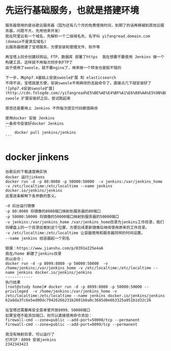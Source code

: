 # 先运行基础服务，也就是搭建环境
    服务器使用的是谷歌云服务器（因为还有几个月的免费使用时间，到期了的话再移植到其他云服务器，问题不大，先用他来开发）
    我在阿里云有一个域名，先解析一个二级域名先，名字叫 yifangread.domain.com (domain不是真实域名)
    云服务器搭建了宝塔服务，方便安装和管理文件、软件等
    
    再宝塔上同步创建好网站、FTP、数据库 部署了https  我在想要不要使用 Jenkins 做一个构建工具，这样就不用每次同步到FTP了
    由于使用了swoole，就不要nginx了，用来做一个转发也是挺不错的
    
    下一步，再php7.4基础上安装swoole扩展 和 elasticsearch
    不得不说，宝塔就是方便，安装swoole不用麻烦的去敲命令了，直接点几下就安装好了
    ![php7.4安装swoole扩展](http://cdn.fologde.com//yifangread%E5%BE%AE%E4%BF%A1%E6%88%AA%E5%9B%BE_20200919114108.png)
    swoole 扩展安装好之后，尝试跑起来
    
    感觉还是要用上 Jenkins 不然每次提交代码都很麻烦
    
    使用docker 安装 Jenkins
    一条命令安装好docker Jenkins
    ```
        docker pull jenkins/jenkins
    ```
# docker jinkens
    谷歌云的下载速度确实快
    docker 运行jinkens
    docker run -d -p 80:8080 -p 50000:50000  -v jenkins:/var/jenkins_home -v /etc/localtime:/etc/localtime --name jenkins docker.io/jenkins/jenkins
    这里逐条解释下各参数的意义。
    
    -d 后台运行镜像
    -p 80:8080 将镜像的8080端口映射到服务器的80端口
    -p 50000:50000 将镜像的50000端口映射到服务器的50000端口
    -v jenkins:/var/jenkins_home /var/jenkins_home目录为jenkins工作目录，我们将硬盘上的一个目录挂载到这个位置，方便后续更新镜像后继续使用原来的工作目录。
    -v /etc/localtime:/etc/localtime 让容器使用和服务器同样的时间设置。
    --name jenkins 给容器起一个别名
    
    链接：https://www.jianshu.com/p/0391e225e4a6
    我在/home 新建了jenkins目录
    所以命令：
    docker run -d -p 8099:8080 -p 50000:50000  -v /home/jenkins:/var/jenkins_home -v /etc/localtime:/etc/localtime --name jenkins docker.io/jenkins/jenkins
    ------------
    执行结果
    [root@study home]# docker run -d -p 8099:8080 -p 50000:50000 --privileged  -v /home/jenkins:/var/jenkins_home -v /etc/localtime:/etc/localtime --name jenkins docker.io/jenkins/jenkins
    62a8da3fc6e5ed00dc7942626b231b2691b0a0c3685d0e6b3325a051b1d32c26
    
    在宝塔还需要再安全菜单里开放8099、50000端口
    如果宝塔不能添加端口，则可以直接使用命令添加：
    firewall-cmd --zone=public --add-port=50000/tcp --permanent 
    firewall-cmd --zone=public --add-port=8099/tcp --permanent
    
    我没有映射目录，可以运行了
    打开IP：8099 安装jenkins
    2342343423